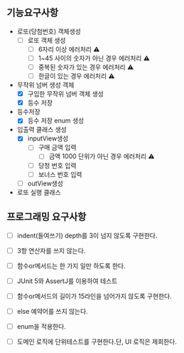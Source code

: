 ## 기능요구사항
- 로또(당첨번호) 객체생성
  -[ ] 로또 객체 생성
      -[ ] 6자리 이상 에러처리 ⚠️
      -[ ] 1~45 사이의 숫자가 아닌 경우 에러처리 ⚠️
      -[ ] 중복된 숫자가 있는 경우 에러처리 ⚠️
      -[ ] 한글이 있는 경우 에러처리 ⚠️
    
- 무작위 넘버 생성 객체
  -[x] 구입한 무작위 넘버 객체 생성
  -[x] 등수 저장
  
- 등수저장
  -[x] 등수 저장 enum 생성

- 입출력 클래스 생성
  -[x] inputView생성
    -[ ] 구매 금액 입력
      -[ ] 금액 1000 단위가 아닌 경우 에러처리 ⚠️
    -[ ] 당청 번호 입력
    -[ ] 보너스 번호 입력
  -[ ] outView생성

- 로또 실행 클래스


## 프로그래밍 요구사항
-[ ] indent(들여쓰기) depth를 3이 넘지 않도록 구현한다.
-[ ] 3항 연산자를 쓰지 않는다.
-[ ] 함수or메서드는 한 가지 일만 하도록 한다.
-[ ] JUnit 5와 AssertJ를 이용하여 테스트

-[ ] 함수or메서드의 길이가 15라인을 넘어가지 않도록 구현한다.
-[ ] else 예약어를 쓰지 않는다.
-[ ] enum을 적용한다.
-[ ] 도메인 로직에 단위테스트를 구현한다.단, UI 로직은 제회한다.